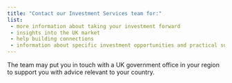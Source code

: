 ```yaml
---
title: "Contact our Investment Services team for:"
list: 
 - more information about taking your investment forward
 - insights into the UK market
 - help building connections
 - information about specific investment opportunities and practical support
---
```


The team may put you in touch with a UK government office in your region to support you with advice relevant to your country.
